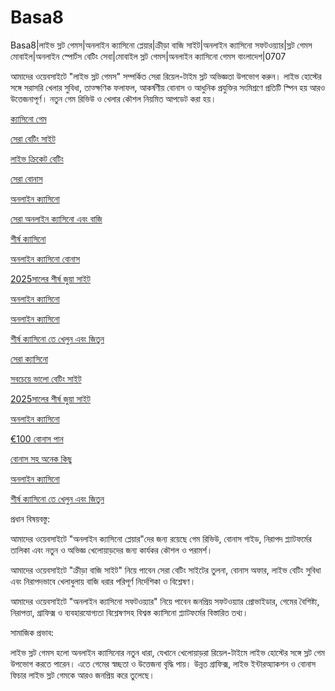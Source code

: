 # Basa8

Basa8|লাইভ স্লট গেমস|অনলাইন ক্যাসিনো প্লেয়ার|ক্রীড়া বাজি সাইট|অনলাইন ক্যাসিনো সফটওয়্যার|স্লট গেমস মোবাইল|অনলাইন স্পোর্টস বেটিং সেবা|মোবাইল স্লট গেমস|অনলাইন ক্যাসিনো গেমস বাংলাদেশ|0707

আমাদের ওয়েবসাইটে "লাইভ স্লট গেমস" সম্পর্কিত সেরা রিয়েল-টাইম স্লট অভিজ্ঞতা উপভোগ করুন। লাইভ হোস্টের সঙ্গে সরাসরি খেলার সুবিধা, তাত্ক্ষণিক ফলাফল, আকর্ষণীয় বোনাস ও আধুনিক প্রযুক্তির সংমিশ্রণে প্রতিটি স্পিন হয় আরও উত্তেজনাপূর্ণ। নতুন গেম রিভিউ ও খেলার কৌশল নিয়মিত আপডেট করা হয়।

<a href="https://basa8pc.com/">ক্যাসিনো গেম</a>

<a href="https://basa8pc.net/">সেরা বেটিং সাইট</a>

<a href="https://basa8uk.com/">লাইভ ক্রিকেট বেটিং</a>

<a href="https://basa8uk.net/">সেরা বোনাস</a>

<a href="https://basa8hub.com/">অনলাইন ক্যাসিনো</a>

<a href="https://basa8hub.net/">সেরা অনলাইন ক্যাসিনো এবং বাজি</a>

<a href="https://basa8wap.net/">শীর্ষ ক্যাসিনো</a>

<a href="https://basa8wap.com/">অনলাইন ক্যাসিনো বোনাস</a>

<a href="https://basa8now.com/">2025সালের শীর্ষ জুয়া সাইট</a>

<a href="https://basa8now.net/">অনলাইন ক্যাসিনো </a>

<a href="https://basa8vip.net/">অনলাইন ক্যাসিনো</a>

<a href="https://basa8us.net/">শীর্ষ ক্যাসিনো তে খেলুন এবং জিতুন</a>

<a href="https://basa8vip.com/">সেরা ক্যাসিনো</a>

<a href="https://basa8us.com/">সবচেয়ে ভালো বেটিং সাইট</a>

<a href="https://basa8now.com/">2025সালের শীর্ষ জুয়া সাইট</a>

<a href="https://basa8now.net/">অনলাইন ক্যাসিনো </a>

<a href="https://basa8pro.com/">€100 বোনাস পান</a>

<a href="https://basa8pro.net/">বোনাস সহ অনেক কিছু</a>

<a href="https://basa8vip.net/">অনলাইন ক্যাসিনো</a>

<a href="https://basa8us.net/">শীর্ষ ক্যাসিনো তে খেলুন এবং জিতুন</a>

প্রধান বিষয়বস্তু:

আমাদের ওয়েবসাইটে "অনলাইন ক্যাসিনো প্লেয়ার"দের জন্য রয়েছে গেম রিভিউ, বোনাস গাইড, নিরাপদ প্ল্যাটফর্মের তালিকা এবং নতুন ও অভিজ্ঞ খেলোয়াড়দের জন্য কার্যকর কৌশল ও পরামর্শ।

আমাদের ওয়েবসাইটে "ক্রীড়া বাজি সাইট" নিয়ে পাবেন সেরা বেটিং সাইটের তুলনা, বোনাস অফার, লাইভ বেটিং সুবিধা এবং নিরাপদভাবে খেলাধুলায় বাজি ধরার পরিপূর্ণ নির্দেশিকা ও বিশ্লেষণ।

আমাদের ওয়েবসাইটে "অনলাইন ক্যাসিনো সফটওয়্যার" নিয়ে পাবেন জনপ্রিয় সফটওয়্যার প্রোভাইডার, গেমের বৈশিষ্ট্য, নিরাপত্তা, গ্রাফিক্স ও ব্যবহারযোগ্যতা বিশ্লেষণসহ বিশ্বস্ত ক্যাসিনো প্ল্যাটফর্মের বিস্তারিত তথ্য।

সামাজিক প্রভাব:

লাইভ স্লট গেমস হলো অনলাইন ক্যাসিনোর নতুন ধারা, যেখানে খেলোয়াড়রা রিয়েল-টাইমে লাইভ হোস্টের সঙ্গে স্লট গেম উপভোগ করতে পারেন। এতে গেমের স্বচ্ছতা ও উত্তেজনা বৃদ্ধি পায়। উন্নত গ্রাফিক্স, লাইভ ইন্টারঅ্যাকশন ও বোনাস ফিচার লাইভ স্লট গেমকে আরও জনপ্রিয় করে তুলেছে।
